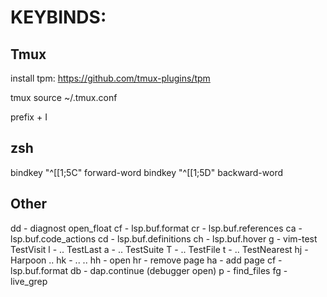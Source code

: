 # KEYBINDS:
## Tmux
install tpm: https://github.com/tmux-plugins/tpm

tmux source ~/.tmux.conf

prefix + I

## zsh
bindkey "^[[1;5C" forward-word
bindkey "^[[1;5D" backward-word


## Other
<leader>dd - diagnost open_float
<leader>cf - lsp.buf.format
<leader>cr - lsp.buf.references
<leader>ca - lsp.buf.code_actions
<leader>cd - lsp.buf.definitions
<leader>ch - lsp.buf.hover
<leader>g - vim-test TestVisit
<leader>l - .. TestLast
<leader>a - .. TestSuite
<leader>T - .. TestFile
<leader>t - .. TestNearest
<leader>hj - Harpoon ..
<leader>hk - .. ..
<leader> hh - open
<leader> hr - remove page
<leader>ha - add page
<leader>cf - lsp.buf.format
<leader>db - dap.continue (debugger open)
<leader>p - find_files
<leader>fg - live_grep

